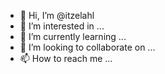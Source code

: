 - 👋 Hi, I’m @itzelahl
- 👀 I’m interested in ...
- 🌱 I’m currently learning ...
- 💞️ I’m looking to collaborate on ...
- 📫 How to reach me ...

<!---
itzelahl/itzelahl is a ✨ special ✨ repository because its `README.md` (this file) appears on your GitHub profile.
You can click the Preview link to take a look at your changes.
--->
